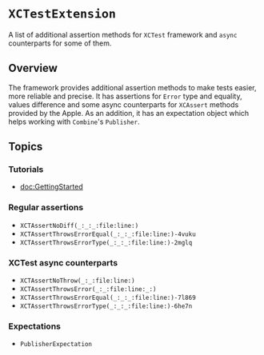 # ``XCTestExtension``

A list of additional assertion methods for `XCTest` framework and `async` counterparts for some of them.

## Overview

The framework provides additional assertion methods to make tests easier, more reliable and precise.
It has assertions for `Error` type and equality, values difference and some async counterparts for `XCAssert` methods provided by the Apple.
As an addition, it has an expectation object which helps working with `Combine`'s `Publisher`.

## Topics

### Tutorials

- <doc:GettingStarted>

### Regular assertions

- ``XCTAssertNoDiff(_:_:_:file:line:)``
- ``XCTAssertThrowsErrorEqual(_:_:_:file:line:)-4vuku``
- ``XCTAssertThrowsErrorType(_:_:_:file:line:)-2mglq``

### XCTest async counterparts

- ``XCTAssertNoThrow(_:_:file:line:)``
- ``XCTAssertThrowsError(_:_:file:line:_:)``
- ``XCTAssertThrowsErrorEqual(_:_:_:file:line:)-7l869``
- ``XCTAssertThrowsErrorType(_:_:_:file:line:)-6he7n``

### Expectations

- ``PublisherExpectation``
